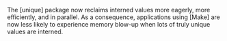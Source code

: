 The [unique] package now reclaims interned values more eagerly,
more efficiently, and in parallel. As a consequence, applications using
[Make] are now less likely to experience memory blow-up when lots of
truly unique values are interned.
